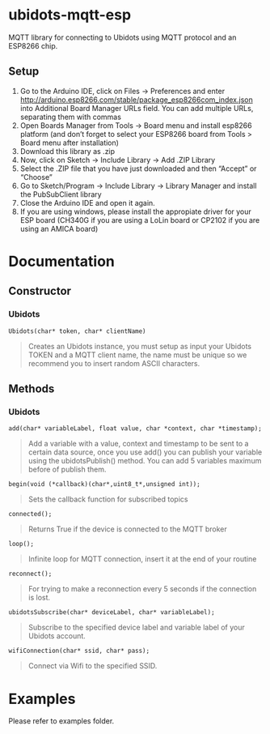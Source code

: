 # ubidots-mqtt-esp

MQTT library for connecting to Ubidots using MQTT protocol and an ESP8266 chip.

## Setup

1. Go to the Arduino IDE, click on Files -> Preferences and enter http://arduino.esp8266.com/stable/package_esp8266com_index.json into Additional Board Manager URLs field. You can add multiple URLs, separating them with commas
2. Open Boards Manager from Tools -> Board menu and install esp8266 platform (and don’t forget to select your ESP8266 board from Tools > Board menu after installation)
3. Download this library as .zip
4. Now, click on Sketch -> Include Library -> Add .ZIP Library
5. Select the .ZIP file that you have just downloaded and then “Accept” or “Choose”
6. Go to Sketch/Program -> Include Library -> Library Manager and install the PubSubClient library 
7. Close the Arduino IDE and open it again.
8. If you are using windows, please install the appropiate driver for your ESP board (CH340G if you are using a LoLin board or CP2102 if you are using an AMICA board)

# Documentation

## Constructor

### Ubidots

```
Ubidots(char* token, char* clientName)
```
> Creates an Ubidots instance, you must setup as input your Ubidots TOKEN and a MQTT client name, the name must be unique so we recommend you to insert random ASCII characters.

## Methods

### Ubidots

```
add(char* variableLabel, float value, char *context, char *timestamp);
```
> Add a variable with a value, context and timestamp to be sent to a certain data source, once you use add() you can publish your variable using the ubidotsPublish() method. You can add 5 variables maximum before of publish them.
 
```
begin(void (*callback)(char*,uint8_t*,unsigned int));
```

> Sets the callback function for subscribed topics

```
connected();
```
> Returns True if the device is connected to the MQTT broker

```
loop();
```
> Infinite loop for MQTT connection, insert it at the end of your routine

```
reconnect();
```
> For trying to make a reconnection every 5 seconds if the connection is lost.

```
ubidotsSubscribe(char* deviceLabel, char* variableLabel);
```
> Subscribe to the specified device label and variable label of your Ubidots account.

```
wifiConnection(char* ssid, char* pass);
```
> Connect via Wifi to the specified SSID.

# Examples

Please refer to examples folder.